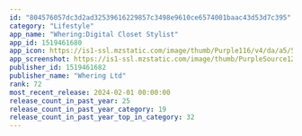 ```yaml
---
id: "804576057dc3d2ad32539616229857c3498e9610ce6574001baac43d53d7c395"
category: "Lifestyle"
app_name: "Whering:Digital Closet Stylist"
app_id: 1519461680
app_icon: https://is1-ssl.mzstatic.com/image/thumb/Purple116/v4/da/a5/5d/daa55d86-3fa2-6f09-749d-05166e7a6e5a/AppIcon-production-0-0-1x_U007emarketing-0-10-0-85-220.png/1024x1024bb.png
app_screenshot: https://is1-ssl.mzstatic.com/image/thumb/PurpleSource126/v4/00/4c/db/004cdb3d-7541-7332-a43b-7d728dce0b76/af3464b2-6f7c-4f38-b791-3c479e6ab5b5_Whering_AppStoreCreative_1242x2688_US_01.jpg/1242x2688bb.png
publisher_id: 1519461682
publisher_name: "Whering Ltd"
rank: 72
most_recent_release: 2024-02-01 00:00:00
release_count_in_past_year: 25
release_count_in_past_year_category: 19
release_count_in_past_year_top_in_category: 32
---
```

